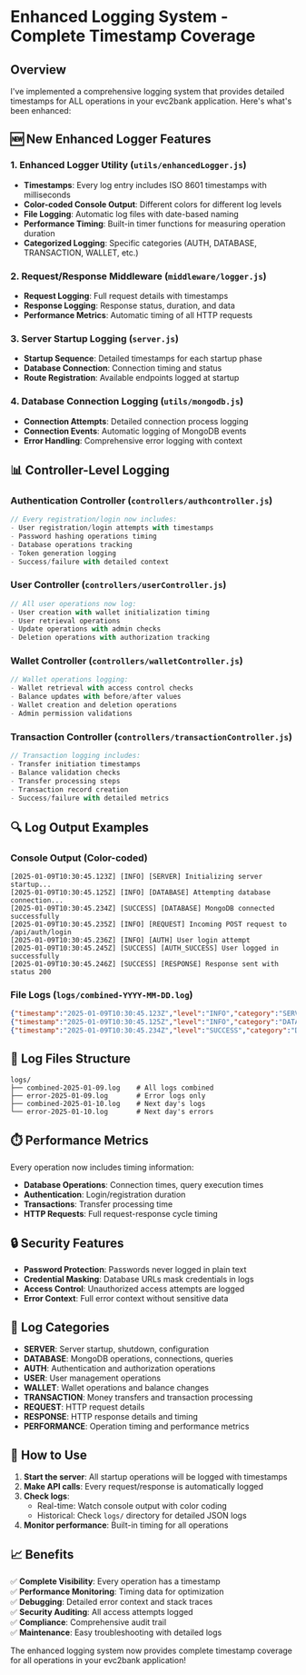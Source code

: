 # Enhanced Logging System - Complete Timestamp Coverage

## Overview

I've implemented a comprehensive logging system that provides detailed timestamps for ALL operations in your evc2bank application. Here's what's been enhanced:

## 🆕 New Enhanced Logger Features

### 1. **Enhanced Logger Utility** (`utils/enhancedLogger.js`)
- **Timestamps**: Every log entry includes ISO 8601 timestamps with milliseconds
- **Color-coded Console Output**: Different colors for different log levels
- **File Logging**: Automatic log files with date-based naming
- **Performance Timing**: Built-in timer functions for measuring operation duration
- **Categorized Logging**: Specific categories (AUTH, DATABASE, TRANSACTION, WALLET, etc.)

### 2. **Request/Response Middleware** (`middleware/logger.js`)
- **Request Logging**: Full request details with timestamps
- **Response Logging**: Response status, duration, and data
- **Performance Metrics**: Automatic timing of all HTTP requests

### 3. **Server Startup Logging** (`server.js`)
- **Startup Sequence**: Detailed timestamps for each startup phase
- **Database Connection**: Connection timing and status
- **Route Registration**: Available endpoints logged at startup

### 4. **Database Connection Logging** (`utils/mongodb.js`)
- **Connection Attempts**: Detailed connection process logging
- **Connection Events**: Automatic logging of MongoDB events
- **Error Handling**: Comprehensive error logging with context

## 📊 Controller-Level Logging

### Authentication Controller (`controllers/authcontroller.js`)
```javascript
// Every registration/login now includes:
- User registration/login attempts with timestamps
- Password hashing operations timing
- Database operations tracking
- Token generation logging
- Success/failure with detailed context
```

### User Controller (`controllers/userController.js`)
```javascript
// All user operations now log:
- User creation with wallet initialization timing
- User retrieval operations
- Update operations with admin checks
- Deletion operations with authorization tracking
```

### Wallet Controller (`controllers/walletController.js`)
```javascript
// Wallet operations logging:
- Wallet retrieval with access control checks
- Balance updates with before/after values
- Wallet creation and deletion operations
- Admin permission validations
```

### Transaction Controller (`controllers/transactionController.js`)
```javascript
// Transaction logging includes:
- Transfer initiation timestamps
- Balance validation checks
- Transfer processing steps
- Transaction record creation
- Success/failure with detailed metrics
```

## 🔍 Log Output Examples

### Console Output (Color-coded)
```
[2025-01-09T10:30:45.123Z] [INFO] [SERVER] Initializing server startup...
[2025-01-09T10:30:45.125Z] [INFO] [DATABASE] Attempting database connection...
[2025-01-09T10:30:45.234Z] [SUCCESS] [DATABASE] MongoDB connected successfully
[2025-01-09T10:30:45.235Z] [INFO] [REQUEST] Incoming POST request to /api/auth/login
[2025-01-09T10:30:45.236Z] [INFO] [AUTH] User login attempt
[2025-01-09T10:30:45.245Z] [SUCCESS] [AUTH_SUCCESS] User logged in successfully
[2025-01-09T10:30:45.246Z] [SUCCESS] [RESPONSE] Response sent with status 200
```

### File Logs (`logs/combined-YYYY-MM-DD.log`)
```json
{"timestamp":"2025-01-09T10:30:45.123Z","level":"INFO","category":"SERVER","message":"Initializing server startup..."}
{"timestamp":"2025-01-09T10:30:45.125Z","level":"INFO","category":"DATABASE","message":"Attempting database connection...","data":{"url":"//***:***@cluster"}}
{"timestamp":"2025-01-09T10:30:45.234Z","level":"SUCCESS","category":"DATABASE","message":"MongoDB connected successfully","data":{"host":"cluster.mongodb.net","port":27017,"database":"evc2bank"}}
```

## 📁 Log Files Structure

```
logs/
├── combined-2025-01-09.log    # All logs combined
├── error-2025-01-09.log       # Error logs only
├── combined-2025-01-10.log    # Next day's logs
└── error-2025-01-10.log       # Next day's errors
```

## ⏱️ Performance Metrics

Every operation now includes timing information:
- **Database Operations**: Connection times, query execution times
- **Authentication**: Login/registration duration
- **Transactions**: Transfer processing time
- **HTTP Requests**: Full request-response cycle timing

## 🔒 Security Features

- **Password Protection**: Passwords never logged in plain text
- **Credential Masking**: Database URLs mask credentials in logs
- **Access Control**: Unauthorized access attempts are logged
- **Error Context**: Full error context without sensitive data

## 🎯 Log Categories

- **SERVER**: Server startup, shutdown, configuration
- **DATABASE**: MongoDB operations, connections, queries
- **AUTH**: Authentication and authorization operations
- **USER**: User management operations
- **WALLET**: Wallet operations and balance changes
- **TRANSACTION**: Money transfers and transaction processing
- **REQUEST**: HTTP request details
- **RESPONSE**: HTTP response details and timing
- **PERFORMANCE**: Operation timing and performance metrics

## 🚀 How to Use

1. **Start the server**: All startup operations will be logged with timestamps
2. **Make API calls**: Every request/response is automatically logged
3. **Check logs**: 
   - Real-time: Watch console output with color coding
   - Historical: Check `logs/` directory for detailed JSON logs
4. **Monitor performance**: Built-in timing for all operations

## 📈 Benefits

✅ **Complete Visibility**: Every operation has a timestamp  
✅ **Performance Monitoring**: Timing data for optimization  
✅ **Debugging**: Detailed error context and stack traces  
✅ **Security Auditing**: All access attempts logged  
✅ **Compliance**: Comprehensive audit trail  
✅ **Maintenance**: Easy troubleshooting with detailed logs  

The enhanced logging system now provides complete timestamp coverage for all operations in your evc2bank application!
